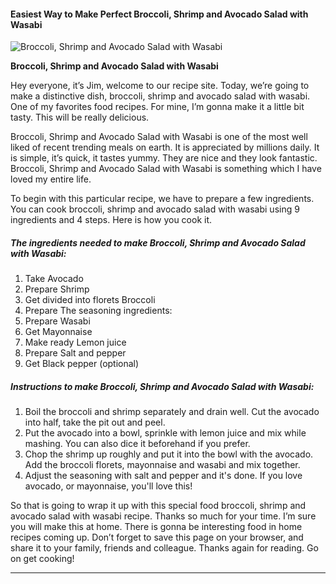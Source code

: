             

#### Easiest Way to Make Perfect Broccoli, Shrimp and Avocado Salad with Wasabi

![Broccoli, Shrimp and Avocado Salad with Wasabi](https://img-global.cpcdn.com/recipes/6420465405919232/751x532cq70/broccoli-shrimp-and-avocado-salad-with-wasabi-recipe-main-photo.jpg)

**Broccoli, Shrimp and Avocado Salad with Wasabi**

Hey everyone, it’s Jim, welcome to our recipe site. Today, we’re going to make a distinctive dish, broccoli, shrimp and avocado salad with wasabi. One of my favorites food recipes. For mine, I’m gonna make it a little bit tasty. This will be really delicious.

Broccoli, Shrimp and Avocado Salad with Wasabi is one of the most well liked of recent trending meals on earth. It is appreciated by millions daily. It is simple, it’s quick, it tastes yummy. They are nice and they look fantastic. Broccoli, Shrimp and Avocado Salad with Wasabi is something which I have loved my entire life.

To begin with this particular recipe, we have to prepare a few ingredients. You can cook broccoli, shrimp and avocado salad with wasabi using 9 ingredients and 4 steps. Here is how you cook it.

##### The ingredients needed to make Broccoli, Shrimp and Avocado Salad with Wasabi:

1.  Take Avocado
2.  Prepare Shrimp
3.  Get divided into florets Broccoli
4.  Prepare The seasoning ingredients:
5.  Prepare Wasabi
6.  Get Mayonnaise
7.  Make ready Lemon juice
8.  Prepare Salt and pepper
9.  Get Black pepper (optional)

##### Instructions to make Broccoli, Shrimp and Avocado Salad with Wasabi:

1.  Boil the broccoli and shrimp separately and drain well. Cut the avocado into half, take the pit out and peel.
2.  Put the avocado into a bowl, sprinkle with lemon juice and mix while mashing. You can also dice it beforehand if you prefer.
3.  Chop the shrimp up roughly and put it into the bowl with the avocado. Add the broccoli florets, mayonnaise and wasabi and mix together.
4.  Adjust the seasoning with salt and pepper and it's done. If you love avocado, or mayonnaise, you'll love this!

So that is going to wrap it up with this special food broccoli, shrimp and avocado salad with wasabi recipe. Thanks so much for your time. I’m sure you will make this at home. There is gonna be interesting food in home recipes coming up. Don’t forget to save this page on your browser, and share it to your family, friends and colleague. Thanks again for reading. Go on get cooking!

* * *